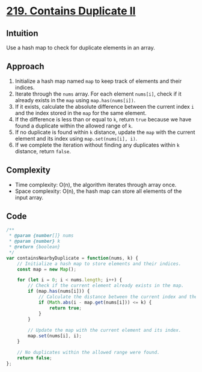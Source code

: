 # [219. Contains Duplicate II](https://leetcode.com/problems/contains-duplicate-ii/description/)

## Intuition
Use a hash map to check for duplicate elements in an array.

## Approach
1. Initialize a hash map named `map` to keep track of elements and their indices.
2. Iterate through the `nums` array. For each element `nums[i]`, check if it already exists in the `map` using `map.has(nums[i])`.
3. If it exists, calculate the absolute difference between the current index `i` and the index stored in the `map` for the same element. 
4. If the difference is less than or equal to `k`, return `true` because we have found a duplicate within the allowed range of `k`.
5. If no duplicate is found within `k` distance, update the `map` with the current element and its index using `map.set(nums[i], i)`.
6. If we complete the iteration without finding any duplicates within `k` distance, return `false`.


## Complexity
- Time complexity: O(n), the algorithm iterates through array once.
- Space complexity: O(n), the hash map can store all elements of the input array.

## Code
```javascript
/**
 * @param {number[]} nums
 * @param {number} k
 * @return {boolean}
 */
var containsNearbyDuplicate = function(nums, k) {
    // Initialize a hash map to store elements and their indices.
    const map = new Map();

    for (let i = 0; i < nums.length; i++) {
        // Check if the current element already exists in the map.
        if (map.has(nums[i])) {
            // Calculate the distance between the current index and the stored index.
            if (Math.abs(i - map.get(nums[i])) <= k) {
                return true;
            }
        }
        
        // Update the map with the current element and its index.
        map.set(nums[i], i);
    }

    // No duplicates within the allowed range were found.
    return false;
};
```
